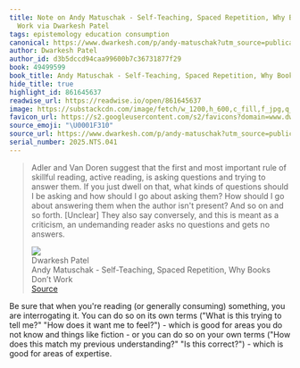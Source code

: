 ```yaml
---
title: Note on Andy Matuschak - Self-Teaching, Spaced Repetition, Why Books Don’t
  Work via Dwarkesh Patel
tags: epistemology education consumption
canonical: https://www.dwarkesh.com/p/andy-matuschak?utm_source=publication-search
author: Dwarkesh Patel
author_id: d3b5dccd94caa99600b7c36731877f29
book: 49499599
book_title: Andy Matuschak - Self-Teaching, Spaced Repetition, Why Books Don’t Work
hide_title: true
highlight_id: 861645637
readwise_url: https://readwise.io/open/861645637
image: https://substackcdn.com/image/fetch/w_1200,h_600,c_fill,f_jpg,q_auto:good,fl_progressive:steep,g_auto/https%3A%2F%2Fsubstack-post-media.s3.amazonaws.com%2Fpublic%2Fimages%2Fc8110f3c-1406-4e39-bef9-f60588dee2b6_1850x1900.png
favicon_url: https://s2.googleusercontent.com/s2/favicons?domain=www.dwarkesh.com
source_emoji: "\U0001F310"
source_url: https://www.dwarkesh.com/p/andy-matuschak?utm_source=publication-search#:~:text=Adler%20and%20Van,gets%20no%20answers.
serial_number: 2025.NTS.041
---
```

> Adler and Van Doren suggest that the first and most important rule of skillful reading, active reading, is asking questions and trying to answer them. If you just dwell on that, what kinds of questions should I be asking and how should I go about asking them? How should I go about answering them when the author isn't present? And so on and so forth. [Unclear] They also say conversely, and this is meant as a criticism, an undemanding reader asks no questions and gets no answers.
> <div class="quoteback-footer"><div class="quoteback-avatar"><img class="mini-favicon" src="https://s2.googleusercontent.com/s2/favicons?domain=www.dwarkesh.com"></div><div class="quoteback-metadata"><div class="metadata-inner"><span style="display:none">FROM:</span><div aria-label="Dwarkesh Patel" class="quoteback-author"> Dwarkesh Patel</div><div aria-label="Andy Matuschak - Self-Teaching, Spaced Repetition, Why Books Don’t Work" class="quoteback-title"> Andy Matuschak - Self-Teaching, Spaced Repetition, Why Books Don’t Work</div></div></div><div class="quoteback-backlink"><a target="_blank" aria-label="go to the full text of this quotation" rel="noopener" href="https://www.dwarkesh.com/p/andy-matuschak?utm_source=publication-search#:~:text=Adler%20and%20Van,gets%20no%20answers." class="quoteback-arrow"> Source</a></div></div>

Be sure that when you're reading (or generally consuming) something, you are interrogating it. You can do so on its own terms ("What is this trying to tell me?" "How does it want me to feel?") - which is good for areas you do not know and things like fiction - or you can do so on your own terms ("How does this match my previous understanding?" "Is this correct?") - which is good for areas of expertise.